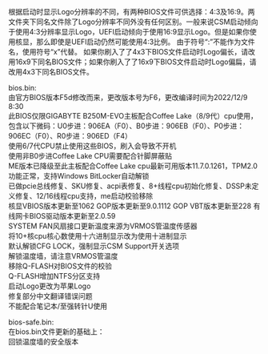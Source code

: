 根据启动时显示Logo分辨率的不同，有两种BIOS文件可供选择：4:3及16:9。两文件夹下同名文件除了Logo分辨率不同外没有任何区别。一般来说CSM启动倾向于使用4:3分辨率显示Logo，UEFI启动倾向于使用16:9显示Logo。但是如果你使用核显，那么即使是UEFI启动仍然可能使用4:3比例。
由于符号“:”不能作为文件名，使用符号“x”代替。
如果你刷入了了4x3下BIOS文件启动时Logo偏长，请改用16x9下同名BIOS文件；如果你刷入了了16x9下BIOS文件启动时Logo偏扁，请改用4x3下同名BIOS文件。

bios.bin:  
由官方BIOS版本F5d修改而来，更改版本号为F6，更改编译时间为2022/12/9 8:30  
此BIOS仅限GIGABYTE B250M-EVO主板配合Coffee Lake（8/9代）cpu使用，包含以下微码：U0步进：906EA（F0）、B0步进：906EB（F0）、P0步进：906EC（F0）、R0步进：906ED（F4）  
使用6/7代CPU禁止使用这些BIOS，刷入会导致不开机  
使用非B0步进Coffee Lake CPU需要配合针脚屏蔽贴  
ME版本已降级至此主板配合Coffee Lake cpu最新可用版本11.7.0.1261，TPM2.0功能正常，支持Windows BitLocker自动解锁  
已做pcie总线修复、SKU修复、acpi表修复、8+线程cpu初始化修复、DSSP未定义修复、12/16线程cpu支持，me启动校验移除  
核显VBIOS版本更新至1062 GOP版本更新至9.0.1112 GOP VBT版本更新至228 有线网卡BIOS驱动版本更新至2.0.59  
SYSTEM FAN风扇接口更新温度来源为VRMOS管温度传感器  
将10+核cpu核心数使用十六进制显示改为使用十进制显示  
默认解锁CFG LOCK，强制显示CSM Support开关选项  
解锁温度墙，请注意VRMOS管温度  
移除Q-FLASH对BIOS文件的校验  
Q-FLASH增加NTFS分区支持  
启动Logo更改为苹果Logo  
修复部分中文翻译错误问题  
不能配合笔记本/至强转针U使用

bios-safe.bin:  
在bios.bin文件更新的基础上：  
回锁温度墙的安全版本
